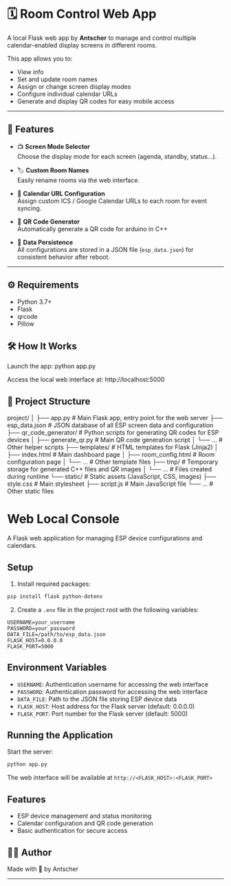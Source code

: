 # 🗓️ Room Control Web App

A local Flask web app by **Antscher** to manage and control multiple calendar-enabled display screens in different rooms.

This app allows you to:
- View info
- Set and update room names
- Assign or change screen display modes
- Configure individual calendar URLs
- Generate and display QR codes for easy mobile access

---

## 🚀 Features

- 📺 **Screen Mode Selector**  
  Choose the display mode for each screen (agenda, standby, status…).

- 🏷️ **Custom Room Names**  
  Easily rename rooms via the web interface.

- 🔗 **Calendar URL Configuration**  
  Assign custom ICS / Google Calendar URLs to each room for event syncing.

- 📱 **QR Code Generator**  
  Automatically generate a QR code for arduino in C++

- 💾 **Data Persistence**  
  All configurations are stored in a JSON file (`esp_data.json`) for consistent behavior after reboot.

---

## ⚙️ Requirements

- Python 3.7+
- Flask
- qrcode
- Pillow

## 🛠️ How It Works
Launch the app:
python app.py

Access the local web interface at:
http://localhost:5000

## 📁 Project Structure

project/
│
├── app.py                 # Main Flask app, entry point for the web server
├── esp_data.json          # JSON database of all ESP screen data and configuration
├── qr_code_generator/     # Python scripts for generating QR codes for ESP devices
│   ├── generate_qr.py     # Main QR code generation script
│   └── ...                # Other helper scripts
├── templates/             # HTML templates for Flask (Jinja2)
│   ├── index.html         # Main dashboard page
│   ├── room_config.html   # Room configuration page
│   └── ...                # Other template files
├── tmp/                   # Temporary storage for generated C++ files and QR images
│   └── ...                # Files created during runtime
└── static/                # Static assets (JavaScript, CSS, images)
    ├── style.css          # Main stylesheet
    ├── script.js          # Main JavaScript file
    └── ...                # Other static files




# Web Local Console

A Flask web application for managing ESP device configurations and calendars.

## Setup

1. Install required packages:
```bash
pip install flask python-dotenv
```

2. Create a `.env` file in the project root with the following variables:
```
USERNAME=your_username
PASSWORD=your_password
DATA_FILE=/path/to/esp_data.json
FLASK_HOST=0.0.0.0
FLASK_PORT=5000
```

## Environment Variables

- `USERNAME`: Authentication username for accessing the web interface
- `PASSWORD`: Authentication password for accessing the web interface
- `DATA_FILE`: Path to the JSON file storing ESP device data
- `FLASK_HOST`: Host address for the Flask server (default: 0.0.0.0)
- `FLASK_PORT`: Port number for the Flask server (default: 5000)

## Running the Application

Start the server:
```bash
python app.py
```

The web interface will be available at `http://<FLASK_HOST>:<FLASK_PORT>`

## Features

- ESP device management and status monitoring
- Calendar configuration and QR code generation
- Basic authentication for secure access

## 🧑‍💻 Author
Made with 🧠 by Antscher

---
